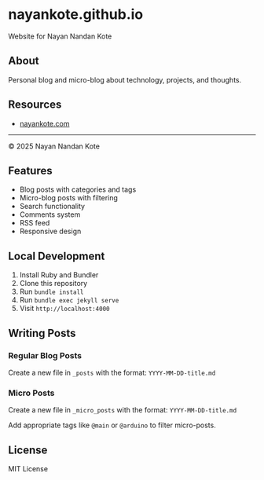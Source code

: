 # nayankote.github.io

Website for Nayan Nandan Kote

## About

Personal blog and micro-blog about technology, projects, and thoughts.

## Resources

- [nayankote.com](https://nayankote.com)

---

© 2025 Nayan Nandan Kote

## Features

- Blog posts with categories and tags
- Micro-blog posts with filtering
- Search functionality
- Comments system
- RSS feed
- Responsive design

## Local Development

1. Install Ruby and Bundler
2. Clone this repository
3. Run `bundle install`
4. Run `bundle exec jekyll serve`
5. Visit `http://localhost:4000`

## Writing Posts

### Regular Blog Posts
Create a new file in `_posts` with the format: `YYYY-MM-DD-title.md`

### Micro Posts
Create a new file in `_micro_posts` with the format: `YYYY-MM-DD-title.md`

Add appropriate tags like `@main` or `@arduino` to filter micro-posts.

## License

MIT License 